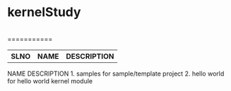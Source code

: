 <h1>kernelStudy</h1><br/>
===========<br/>
<table>
	<tr> <th> SLNO </th><th> NAME </th> <th> DESCRIPTION </th> </tr>
</table>
     NAME              DESCRIPTION
1. samples           for sample/template project
2. hello world       for hello world kernel module
